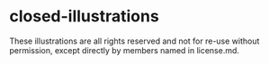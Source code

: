 # closed-illustrations

These illustrations are all rights reserved and not for re-use without permission, except directly by members named in license.md.
